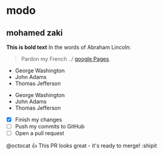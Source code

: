 # modo
## mohamed zaki
**This is bold text**
In the words of Abraham Lincoln:

> Pardon my French
../
[google Pages](https://www.google.com/).

- George Washington
- John Adams
- Thomas Jefferson

* George Washington
* John Adams
* Thomas Jefferson

- [x] Finish my changes
- [ ] Push my commits to GitHub
- [ ] Open a pull request

@octocat :+1: This PR looks great - it's ready to merge! :shipit

